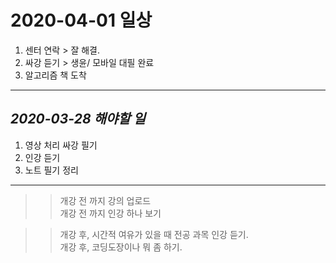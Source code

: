 # 2020-04-01 일상 

1. 센터 연락 > 잘 해결.
2. 싸강 듣기 > 생윤/ 모바일 대필 완료
3. 알고리즘 책 도착

-----------------------------------
## *2020-03-28 해야할 일*
1. 영상 처리 싸강 필기
2. 인강 듣기
3. 노트 필기 정리

------------

>> 개강 전 까지 강의 업로드<br>
>> 개강 전 까지 인강 하나 보기

>> 개강 후, 시간적 여유가 있을 때 전공 과목 인강 듣기.<br>
>> 개강 후, 코딩도장이나 뭐 좀 하기. 